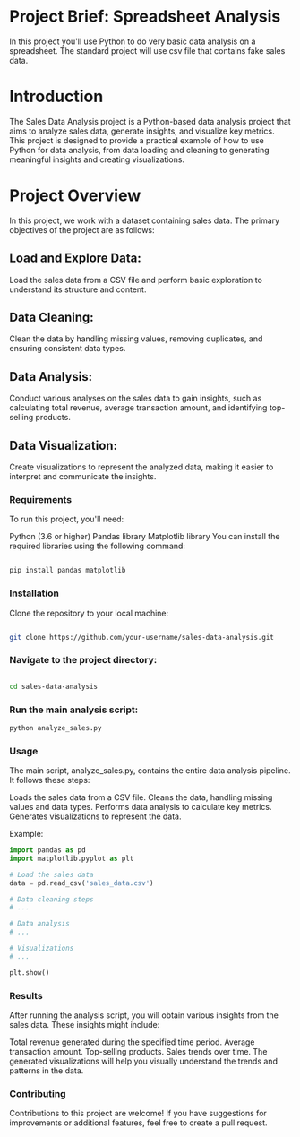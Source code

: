 # Project Brief: Spreadsheet Analysis
In this project you'll use Python to do very basic data analysis on a spreadsheet. The standard
project will use csv file that contains fake sales data.

# Introduction
The Sales Data Analysis project is a Python-based data analysis project that aims to analyze sales data, generate insights, and visualize key metrics. This project is designed to provide a practical example of how to use Python for data analysis, from data loading and cleaning to generating meaningful insights and creating visualizations.

# Project Overview
In this project, we work with a dataset containing sales data. The primary objectives of the project are as follows:

## Load and Explore Data: 
  Load the sales data from a CSV file and perform basic exploration to understand its structure and content.

## Data Cleaning: 
  Clean the data by handling missing values, removing duplicates, and ensuring consistent data types.

## Data Analysis: 
  Conduct various analyses on the sales data to gain insights, such as calculating total revenue, average transaction amount, and identifying top-selling products.

## Data Visualization: 
  Create visualizations to represent the analyzed data, making it easier to interpret and communicate the insights.

### Requirements
To run this project, you'll need:

Python (3.6 or higher)
Pandas library
Matplotlib library
You can install the required libraries using the following command:

```bash

pip install pandas matplotlib
```
### Installation
Clone the repository to your local machine:
```bash

git clone https://github.com/your-username/sales-data-analysis.git
```
### Navigate to the project directory:
```bash

cd sales-data-analysis
```

### Run the main analysis script:
```bash
python analyze_sales.py
```
### Usage
The main script, analyze_sales.py, contains the entire data analysis pipeline. It follows these steps:

Loads the sales data from a CSV file.
Cleans the data, handling missing values and data types.
Performs data analysis to calculate key metrics.
Generates visualizations to represent the data.


Example:
```python
import pandas as pd
import matplotlib.pyplot as plt

# Load the sales data
data = pd.read_csv('sales_data.csv')

# Data cleaning steps
# ...

# Data analysis
# ...

# Visualizations
# ...

plt.show()

```
### Results
After running the analysis script, you will obtain various insights from the sales data. These insights might include:

Total revenue generated during the specified time period.
Average transaction amount.
Top-selling products.
Sales trends over time.
The generated visualizations will help you visually understand the trends and patterns in the data.

### Contributing
Contributions to this project are welcome! If you have suggestions for improvements or additional features, feel free to create a pull request.
